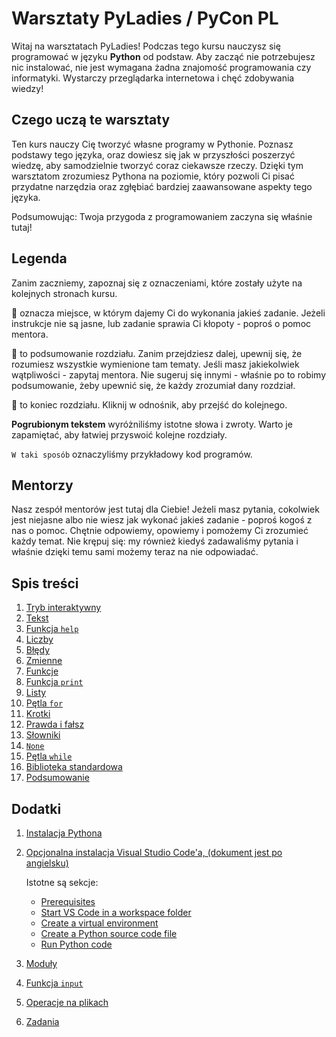# Warsztaty PyLadies / PyCon PL

Witaj na warsztatach PyLadies! Podczas tego kursu nauczysz się programować
w języku **Python** od podstaw. Aby zacząć nie potrzebujesz nic instalować,
nie jest wymagana żadna znajomość programowania czy informatyki. Wystarczy
przeglądarka internetowa i chęć zdobywania wiedzy!


## Czego uczą te warsztaty

Ten kurs nauczy Cię tworzyć własne programy w Pythonie. Poznasz podstawy
tego języka, oraz dowiesz się jak w przyszłości poszerzyć wiedzę, aby
samodzielnie tworzyć coraz ciekawsze rzeczy. Dzięki tym warsztatom
zrozumiesz Pythona na poziomie, który pozwoli Ci pisać przydatne narzędzia
oraz zgłębiać bardziej zaawansowane aspekty tego języka.

Podsumowując: Twoja przygoda z programowaniem zaczyna się właśnie tutaj!


## Legenda

Zanim zaczniemy, zapoznaj się z oznaczeniami, które zostały użyte na
kolejnych stronach kursu.

:snake: oznacza miejsce, w którym dajemy Ci do wykonania jakieś zadanie.
Jeżeli instrukcje nie są jasne, lub zadanie sprawia Ci kłopoty - poproś
o pomoc mentora.

:pushpin: to podsumowanie rozdziału. Zanim przejdziesz dalej, upewnij się,
że rozumiesz wszystkie wymienione tam tematy. Jeśli masz jakiekolwiek
wątpliwości - zapytaj mentora. Nie sugeruj się innymi - właśnie po to
robimy podsumowanie, żeby upewnić się, że każdy zrozumiał dany rozdział.

:checkered_flag: to koniec rozdziału. Kliknij w odnośnik, aby przejść
do kolejnego.

**Pogrubionym tekstem** wyróżniliśmy istotne słowa i zwroty. Warto je
zapamiętać, aby łatwiej przyswoić kolejne rozdziały.

`W taki sposób` oznaczyliśmy przykładowy kod programów.


## Mentorzy

Nasz zespół mentorów jest tutaj dla Ciebie! Jeżeli masz pytania, cokolwiek
jest niejasne albo nie wiesz jak wykonać jakieś zadanie - poproś kogoś
z nas o pomoc. Chętnie odpowiemy, opowiemy i pomożemy Ci zrozumieć każdy
temat. Nie krępuj się: my również kiedyś zadawaliśmy pytania i właśnie
dzięki temu sami możemy teraz na nie odpowiadać.


## Spis treści

1. [Tryb interaktywny](./01_tryb_interaktywny.md)
2. [Tekst](./02_tekst.md)
3. [Funkcja `help`](./03_help.md)
4. [Liczby](./04_liczby.md)
5. [Błędy](./05_bledy.md)
6. [Zmienne](./06_zmienne.md)
7. [Funkcje](./07_funkcje.md)
8. [Funkcja `print`](./08_funkcja_print.md)
9. [Listy](./09_listy.md)
10. [Pętla `for`](./10_for.md)
11. [Krotki](./11_krotki.md)
12. [Prawda i fałsz](./12_prawda_i_falsz.md)
13. [Słowniki](./13_slowniki.md)
14. [`None`](./14_none.md)
15. [Pętla `while`](./15_petla_while.md)
16. [Biblioteka standardowa](./16_biblioteka_standardowa.md)
17. [Podsumowanie](./17_podsumowanie.md)


## Dodatki

1. [Instalacja Pythona](./d01_instalacja_pythona.md)
2. [Opcjonalna instalacja Visual Studio Code'a, (dokument jest po angielsku)](./d01_instalacja_pythona.md)

   Istotne są sekcje:
      - [Prerequisites](https://code.visualstudio.com/docs/python/python-tutorial#_prerequisites)
      - [Start VS Code in a workspace folder](https://code.visualstudio.com/docs/python/python-tutorial#_start-vs-code-in-a-workspace-folder)
      - [Create a virtual environment](https://code.visualstudio.com/docs/python/python-tutorial#_create-a-virtual-environment)
      - [Create a Python source code file](https://code.visualstudio.com/docs/python/python-tutorial#_create-a-python-source-code-file)
      - [Run Python code](https://code.visualstudio.com/docs/python/python-tutorial#_run-python-code)

3. [Moduły](./d02_moduly.md)
4. [Funkcja `input`](./d03_input.md)
5. [Operacje na plikach](./d04_pliki.md)
6. [Zadania](./d05_zadania.md)

